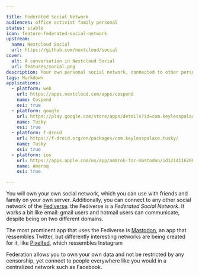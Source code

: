 ```yaml
---

title: Federated Social Network
audiences: office activist family personal
status: stable
icon: feature-federated-social-network
upstream:
  name: Nextcloud Social
  url: https://github.com/nextcloud/social
cover:
  alt: A conversation in Nextcloud Social
  url: features/social.png
description: Your own personal social network, connected to other personal networks
tags: Markdown
applications:
  - platform: web
    url: https://apps.nextcloud.com/apps/cospend
    name: Cospend
    osi: true
  - platform: google
    url: https://play.google.com/store/apps/details?id=com.keylesspalace.tusky&hl=en
    name: Tusky
    osi: true
  - platform: f-droid
    url: https://f-droid.org/en/packages/com.keylesspalace.tusky/
    name: Tusky
    osi: true
  - platform: ios
    url: https://apps.apple.com/us/app/amarok-for-mastodon/id1214116200?ls=1
    name: Amaroq
    osi: true

---
```


You will own your own social network, which you can use with friends and family on your own server. Additionally, you can connect to any other social network of the [Fediverse](https://fediverse.party/). the Fediverse is a *Federated Social Network*. It works a bit like email: gmail users and hotmail users can communicate, despite being on two different domains.

The most prominent app that uses the Fediverse is [Mastodon](https://joinmastodon.org/), an app that ressembles Twitter, but differently interesting networks are being created for it, like [Pixelfed](https://pixelfed.org/), which ressembles Instagram

Federation allows you to own your own data and not be restricted by any censorship, yet connect to people everywhere like you would in a centralized network such as Facebook.
